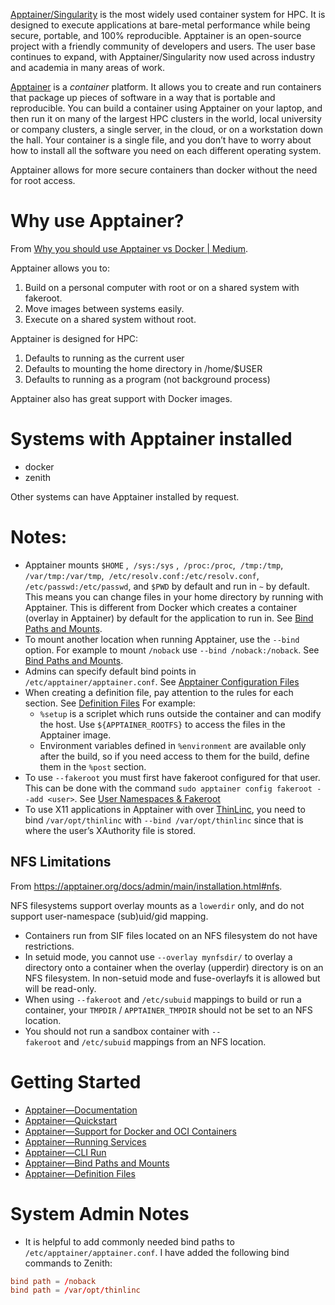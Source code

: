 [Apptainer/Singularity](https://apptainer.org/) is the most widely used container system for HPC. It is designed to execute applications at bare-metal performance while being secure, portable, and 100% reproducible. Apptainer is an open-source project with a friendly community of developers and users. The user base continues to expand, with Apptainer/Singularity now used across industry and academia in many areas of work.

[Apptainer](https://apptainer.org/docs/user/1.0/introduction.html) is a _container_ platform. It allows you to create and run containers that package up pieces of software in a way that is portable and reproducible. You can build a container using Apptainer on your laptop, and then run it on many of the largest HPC clusters in the world, local university or company clusters, a single server, in the cloud, or on a workstation down the hall. Your container is a single file, and you don’t have to worry about how to install all the software you need on each different operating system.

Apptainer allows for more secure containers than docker without the need for root access.

# Why use Apptainer?

From [Why you should use Apptainer vs Docker | Medium](https://medium.com/@dcat52/why-you-should-use-apptainer-21ef1fe7e0bb).

Apptainer allows you to:
1. Build on a personal computer with root or on a shared system with fakeroot.
2. Move images between systems easily.
3. Execute on a shared system without root.

Apptainer is designed for HPC:
1. Defaults to running as the current user
2. Defaults to mounting the home directory in /home/$USER
3. Defaults to running as a program (not background process)

Apptainer also has great support with Docker images.

# Systems with Apptainer installed

- docker
- zenith

Other systems can have Apptainer installed by request.

# Notes:

- Apptainer mounts `$HOME` ,  `/sys:/sys` ,  `/proc:/proc`,  `/tmp:/tmp`,  `/var/tmp:/var/tmp`,  `/etc/resolv.conf:/etc/resolv.conf`,  `/etc/passwd:/etc/passwd`, and `$PWD` by default and run in `~` by default. This means you can change files in your home directory by running with Apptainer. This is different from Docker which creates a container (overlay in Apptainer) by default for the application to run in. See [Bind Paths and Mounts](https://apptainer.org/docs/user/main/bind_paths_and_mounts.html).
- To mount another location when running Apptainer, use the `--bind` option. For example to mount `/noback` use `--bind /noback:/noback`. See [Bind Paths and Mounts](https://apptainer.org/docs/user/main/bind_paths_and_mounts.html).
- Admins can specify default bind points in `/etc/apptainer/apptainer.conf`. See [Apptainer Configuration Files](https://apptainer.org/docs/admin/main/configfiles.html#bind-mount-management)
- When creating a definition file, pay attention to the rules for each section. See [Definition Files](https://apptainer.org/docs/user/main/definition_files.html) For example:
    - `%setup` is a scriplet which runs outside the container and can modify the host. Use `${APPTAINER_ROOTFS}` to access the files in the Apptainer image.
    - Environment variables defined in `%environment` are available only after the build, so if you need access to them for the build, define them in the `%post` section.
- To use `--fakeroot` you must first have fakeroot configured for that user. This can be done with the command `sudo apptainer config fakeroot --add <user>`. See [User Namespaces & Fakeroot](https://apptainer.org/docs/admin/main/user_namespace.html)
- To use X11 applications in Apptainer with over [ThinLinc](ThinLinc.md), you need to bind `/var/opt/thinlinc` with `--bind /var/opt/thinlinc` since that is where the user’s XAuthority file is stored.

## NFS Limitations

From <https://apptainer.org/docs/admin/main/installation.html#nfs>.

NFS filesystems support overlay mounts as a `lowerdir` only, and do not support user-namespace (sub)uid/gid mapping.
- Containers run from SIF files located on an NFS filesystem do not have restrictions.
- In setuid mode, you cannot use `--overlay mynfsdir/` to overlay a directory onto a container when the overlay (upperdir) directory is on an NFS filesystem. In non-setuid mode and fuse-overlayfs it is allowed but will be read-only.
- When using `--fakeroot` and `/etc/subuid` mappings to build or run a container, your `TMPDIR` / `APPTAINER_TMPDIR` should not be set to an NFS location.
- You should not run a sandbox container with `--fakeroot` and `/etc/subuid` mappings from an NFS location.

# Getting Started
- [Apptainer—Documentation](https://apptainer.org/docs/user/1.0/introduction.html)
- [Apptainer—Quickstart](https://apptainer.org/docs/user/main/quick_start.html)
- [Apptainer—Support for Docker and OCI Containers](https://apptainer.org/docs/user/1.0/docker_and_oci.html)
- [Apptainer—Running Services](https://apptainer.org/docs/user/1.0/running_services.html)
- [Apptainer—CLI Run](https://apptainer.org/docs/user/1.0/cli/apptainer_run.html?highlight=run)
- [Apptainer—Bind Paths and Mounts](https://apptainer.org/docs/user/main/bind_paths_and_mounts.html)
- [Apptainer—Definition Files](https://apptainer.org/docs/user/main/definition_files.html)

# System Admin Notes
- It is helpful to add commonly needed bind paths to `/etc/apptainer/apptainer.conf`. I have added the following bind commands to Zenith:
```conf
bind path = /noback
bind path = /var/opt/thinlinc
```
